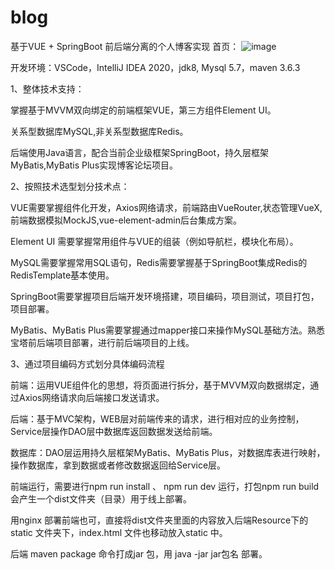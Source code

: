 # blog
基于VUE + SpringBoot 前后端分离的个人博客实现
首页：
![image](https://user-images.githubusercontent.com/61285461/224533424-225b6efd-1220-47fd-914a-1d2e9e81c666.png)

开发环境：VSCode，IntelliJ IDEA 2020，jdk8, Mysql 5.7，maven 3.6.3

1、整体技术支持：

掌握基于MVVM双向绑定的前端框架VUE，第三方组件Element UI。

关系型数据库MySQL,非关系型数据库Redis。

后端使用Java语言，配合当前企业级框架SpringBoot，持久层框架MyBatis,MyBatis Plus实现博客论坛项目。


2、按照技术选型划分技术点：

VUE需要掌握组件化开发，Axios网络请求，前端路由VueRouter,状态管理VueX,前端数据模拟MockJS,vue-element-admin后台集成方案。

Element UI 需要掌握常用组件与VUE的组装（例如导航栏，模块化布局）。

MySQL需要掌握常用SQL语句，Redis需要掌握基于SpringBoot集成Redis的RedisTemplate基本使用。

SpringBoot需要掌握项目后端开发环境搭建，项目编码，项目测试，项目打包，项目部署。

MyBatis、MyBatis Plus需要掌握通过mapper接口来操作MySQL基础方法。熟悉宝塔前后端项目部署，进行前后端项目的上线。


3、通过项目编码方式划分具体编码流程

前端：运用VUE组件化的思想，将页面进行拆分，基于MVVM双向数据绑定，通过Axios网络请求向后端接口发送请求。

后端：基于MVC架构，WEB层对前端传来的请求，进行相对应的业务控制，Service层操作DAO层中数据库返回数据发送给前端。

数据库：DAO层运用持久层框架MyBatis、MyBatis Plus，对数据库表进行映射，操作数据库，拿到数据或者修改数据返回给Service层。



前端运行，需要进行npm run install 、 npm run dev 运行，打包npm run build 会产生一个dist文件夹（目录）用于线上部署。

用nginx 部署前端也可，直接将dist文件夹里面的内容放入后端Resource下的static 文件夹下，index.html 文件也移动放入static 中。

后端 maven package 命令打成jar 包，用 java -jar jar包名 部署。
